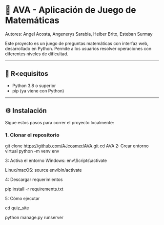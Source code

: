 # 🧠 AVA - Aplicación de Juego de Matemáticas
Autores: Angel Acosta, Angenerys Sarabia, Heiber Brito, Esteban Surmay


Este proyecto es un juego de preguntas matemáticas con interfaz web, desarrollado en Python. Permite a los usuarios resolver operaciones con diferentes niveles de dificultad.

---

## 🚀 R<equisitos

- Python 3.8 o superior
- pip (ya viene con Python)

---

## ⚙️ Instalación

Sigue estos pasos para correr el proyecto localmente:

### 1. Clonar el repositorio


git clone https://github.com/AJcosmer/AVA.git
cd AVA
2: Crear entorno virtual
python -m venv env

3: Activa el entorno
 Windows: env\Scripts\activate
 
 Linux/macOS: source env/bin/activate
 
4: Descargar requerimientos

pip install -r requirements.txt

5: Cómo ejecutar

cd quiz_site

python manage.py runserver




 

